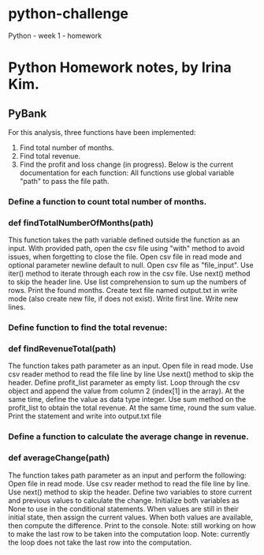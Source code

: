 # python-challenge
Python - week 1 - homework

# Python Homework notes, by Irina Kim.

## PyBank
For this analysis, three functions have been implemented:
1. Find total number of months.
2. Find total revenue.
3. Find the profit and loss change (in progress). 
Below is the current documentation for each function:
All functions use global variable "path" to pass the file path.

### Define a function to count total number of months.
### def findTotalNumberOfMonths(path)
This function takes the path variable defined outside the function as an input.
With provided path, open the csv file using "with" method to avoid issues, when forgetting to close the file.
Open csv file in read mode and optional parameter newline default to null.
Open csv file as "file_input".
Use iter() method to iterate through each row in the csv file.
Use next() method to skip the header line.
Use list comprehension to sum up the numbers of rows.
Print the found months.
Create text file named output.txt in write mode (also create new file, if does not exist).
Write first line.
Write new lines.


### Define function to find the total revenue:
### def findRevenueTotal(path)
The function takes path parameter as an input.
Open file in read mode.
Use csv reader method to read the file line by line
Use next() method to skip the header.
Define profit_list parameter as empty list.
Loop through the csv object and append the value from column 2 (index[1] in the array).
At the same time, define the value as data type integer.
Use sum method on the profit_list to obtain the total revenue.
At the same time, round the sum value.
Print the statement and write into output.txt file

### Define a function to calculate the average change in revenue.
### def averageChange(path) 
The function takes path parameter as an input and perform the following:
Open file in read mode.
Use csv reader method to read the file line by line.
Use next() method to skip the header.
Define two variables to store current and previous values to calculate the change.
Initialize both variables as None to use in the conditional statements.
When values are still in their initial state, then assign the current values.
When both values are available, then compute the difference.
Print to the console.
Note: still working on how to make the last row to be taken into the computation loop.
Note: currently the loop does not take the last row into the computation.
